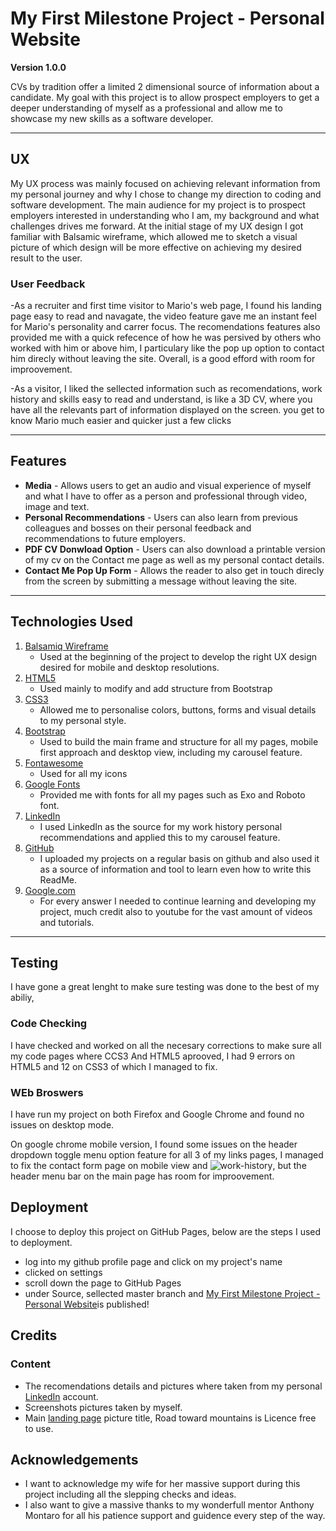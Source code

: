 # My First Milestone Project - Personal Website

**Version 1.0.0**

CVs by tradition offer a limited 2 dimensional source of information about a candidate. My goal with this project is to allow prospect employers to get a deeper understanding of myself as a professional and allow me to showcase my new skills as a software developer.  

---

## UX

My UX process was mainly focused on achieving relevant information from my personal journey and why I chose to change my direction to coding and software development. The main audience for my project is to prospect employers interested in understanding who I am, my background and what challenges drives me forward.
At the initial stage of my UX design I got familiar with Balsamic wireframe, which allowed me to sketch a visual picture of which design will be more effective on achieving my desired result to the user.

### User Feedback

-As a recruiter and first time visitor to Mario's web page, I found his landing page easy to read and navagate, the video feature gave me an instant feel for Mario's personality and carrer focus.
 The recomendations features also provided me with a quick refecence of how he was persived by others who worked with him or above him, I particulary like the pop up option to contact him direcly without leaving the site.
 Overall, is a good efford with room for improovement.
 
-As a visitor, I liked the sellected information such as recomendations, work history and skills easy to read and understand, is like a 3D CV, where you have all the relevants part of information displayed on the screen. you get to know Mario much easier and quicker just a few clicks

---


## Features

* **Media** - Allows users to get an audio and visual experience of myself and what I have to offer as a person and professional through video, image and text.
* **Personal Recommendations** - Users can also learn from previous colleagues and bosses on their personal feedback and recommendations to future employers.
* **PDF CV Donwload Option** - Users can also download a printable version of my cv on the Contact me page as well as my personal contact details.
* **Contact Me Pop Up Form** - Allows the reader to also get in touch direcly from the screen by submitting a message without leaving the site.

---

## Technologies Used

1. [Balsamiq Wireframe](https://balsamiq.com/)
     - Used at the beginning of the project to develop the right UX design desired for mobile and desktop resolutions.
2. [HTML5](https://en.wikipedia.org/wiki/HTML5)
     - Used mainly to modify and add structure from Bootstrap
3. [CSS3](https://en.wikipedia.org/wiki/Cascading_Style_Sheets#CSS_3)
     - Allowed me to personalise colors, buttons, forms and visual details to my personal style.
4. [Bootstrap](https://getbootstrap.com/)
     - Used to build the main frame and structure for all my pages, mobile first approach and desktop view, including my carousel feature.
5. [Fontawesome](https://fontawesome.com/)
     - Used for all my icons
6. [Google Fonts](https://fonts.google.com/)
     - Provided me with fonts for all my pages such as Exo and Roboto font.
7. [LinkedIn](https://www.linkedin.com/in/marioperezolea/)
     - I used LinkedIn as the source for my work history personal recommendations and applied this to my carousel feature.
8. [GitHub](https://github.com/)
     - I uploaded my projects on a regular basis on github and also used it as a source of information and tool to learn even how to write this ReadMe.
9. [Google.com](https://www.google.com/)
     - For every answer I needed to continue learning and developing my project, much credit also to youtube for the vast amount of videos and tutorials.

---

## Testing

I have gone a great lenght to make sure testing was done to the best of my abiliy, 

### Code Checking

I have checked and worked on all the necesary corrections to make sure all my code pages where CCS3 And HTML5 aprooved, I had 9 errors on HTML5 and 12 on CSS3 of which I managed to fix.

### WEb Broswers

I have run my project on both Firefox and Google Chrome and found no issues on desktop mode.

On google chrome mobile version, I found some issues on the header dropdown toggle menu option feature for all 3 of my links pages, I managed to fix the contact form page on mobile view and ![work-history]("/assets/images/work-history-screenshot.png"), but the header menu bar on the main page has room for improovement.


## Deployment

I choose to deploy this project on GitHub Pages, below are the steps I used to deployment.

- log into my github profile page and click on my project's name
- clicked on settings
- scroll down the page to GitHub Pages
- under Source, sellected master branch and [My First Milestone Project - Personal Website](https://supermario78.github.io/my-first-milestone-project/)is published!

## Credits

### Content

- The recomendations details and pictures where taken from my personal [LinkedIn](https://www.linkedin.com/in/marioperezolea/) account.
- Screenshots pictures taken by myself.
- Main [landing page](https://www.pexels.com/photo/road-toward-mountains-2387634/) picture title, Road toward mountains is Licence free to use.


## Acknowledgements

- I want to acknowledge my wife for her massive support during this project including all the slepping checks and ideas.
- I also want to give a massive thanks to my wonderfull mentor Anthony Montaro for all his patience support and guidence every step of the way.